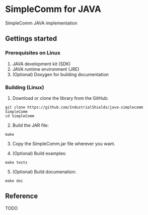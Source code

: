 # SimpleComm for JAVA

SimpleComm JAVA implementation

## Gettings started

### Prerequisites on Linux

1. JAVA development kit (SDK)
2. JAVA runtime environment (JRE)
3. (Optional) Doxygen for building documentation

### Building (Linux)

1. Download or clone the library from the GitHub:
```
git clone https://github.com/IndustrialShields/java-simplecomm SimpleComm
cd SimpleComm
```
2. Build the JAR file:
```
make
```
3. Copy the SimpleComm.jar file wherever you want.

4. (Optional) Build examples:
```
make tests
```
5. (Optional) Build documenation:
```
make doc
```

## Reference
TODO
